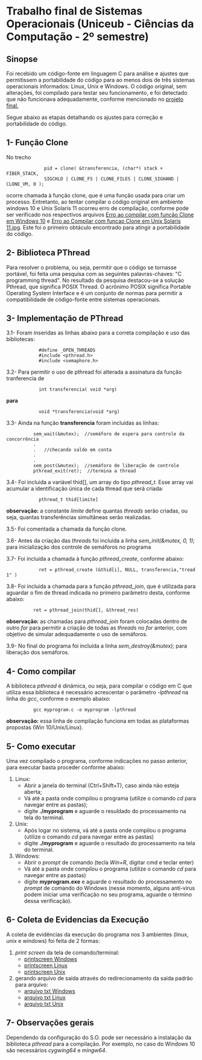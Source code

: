 # Trabalho final de Sistemas Operacionais (Uniceub - Ciências da Computação - 2º semestre)

## Sinopse
Foi recebido um código-fonte em linguagem C para análise e ajustes que permitissem a portabilidade do código para ao menos dois de três sistemas operacionais informados: Linux, Unix e Windows.
O código original, sem alterações, foi compilado para testar seu funcionamento, e foi detectado que não funcionava adequadamente, conforme mencionado no [projeto final.](SO-final-project-2019-02/blob/master/Arquivo%20Projeto%20Final%202019%2002.pdf)

Segue abaixo as etapas detalhando os ajustes para correção e portabilidade do código.

## 1- Função Clone 
No trecho 
                  
                  pid = clone( &transferencia, (char*) stack + FIBER_STACK,
                  SIGCHLD | CLONE_FS | CLONE_FILES | CLONE_SIGHAND | CLONE_VM, 0 );
                  
   ocorre chamada à função clone, que é uma função usada para criar um processo. Entretanto, ao tentar compilar o código original em ambiente windows 10 e Unix Solaris 11 ocorreu erro de compilação, conforme pode ser verificado nos respectivos arquivos [Erro ao compilar com função Clone em Windows 10](Erro%20ao%20Compilar%20com%20funcao%20Clone%20em%20Windows%2010.jpg) e [Erro ao Compilar com funcao Clone em Unix Solaris 11.jpg](https://raw.githubusercontent.com/isabellacalazans/SO-final-project-2019-02/master/Erro%20ao%20Compilar%20com%20funcao%20Clone%20em%20Unix%20Solaris%2011.jpg). Este foi o primeiro obtáculo encontrado para atingir a portabilidade do código.

## 2- Biblioteca PThread
Para resolver o problema, ou seja, permitir que o código se tornasse portável, foi feita uma pesquisa com as seguintes palavras-chaves: "C programming thread". No resultado da pesquisa destacou-se a solução Pthread, que significa POSIX Thread. O acrônimo POSIX significa Portable Operating System Interface e é um conjunto de normas para permitir a compatibilidade de código-fonte entre sistemas operacionais.

## 3- Implementação de PThread
  3.1- Foram inseridas as linhas abaixo para a correta compilação e uso das bibliotecas:
  
                #define _OPEN_THREADS
                #include <pthread.h>
                #include <semaphore.h> 
                
  3.2- Para permitir o uso de pthread foi alterada a assinatura da função tranferencia de
  
                int transferencia( void *arg)
                      
  **para**
                      
                void *transferencia(void *arg)  
                
  3.3- Ainda na função **transferencia** foram incluídas as linhas:
  
              sem_wait(&mutex);  //semáforo de espera para controle da concorrência
              .
              .   //checando saldo em conta
              .
              .
              sem_post(&mutex);  //semáforo de liberação de controle
              pthread_exit(ret);  //termina a thread 
  
  
  3.4- Foi incluida a variável thid[], um array do tipo  _pthread_t_. Esse array vai acumular a identificação única de cada thread que será criada:
  
                pthread_t thid[limite]
                
  **observação:** a constante _limite_ define quantas _threads_ serão criadas, ou seja, quantas transferências simultâneas serão realizadas.
  
  3.5- Foi comentada a chamada da função clone.
  
  3.6- Antes da criação das _threads_ foi incluída a linha _sem_init(&mutex, 0, 1);_ para inicialização dos controle de semáforos no programa
  
  3.7- Foi incluida a chamada à função _pthread_create_, conforme abaixo:
  
                ret = pthread_create (&thid[i], NULL, transferencia,"tread 1" )
               
  3.8- Foi incluida a chamada para a função _pthread_join_, que é utilizada para aguardar o fim de thread indicada no primeiro parâmetro desta, conforme abaixo:
  
              ret = pthread_join(thid[], &thread_res)
              
  **observação:** as chamadas para _pthread_join_ foram colocadas dentro de outro _for_ para permitir a criação de todas as _threads_ no _for_ anterior, com objetivo de simular adequadamente o uso de semáforos.
  
  3.9- No final do programa foi incluída a linha _sem_destroy(&mutex);_ para liberação dos semáforos.
  
  
## 4- Como compilar
A biblioteca _pthread_ é dinâmica, ou seja, para compilar o código em C que utiliza essa biblioteca é necessário acrescentar o parâmetro *-lpthread* na linha do *gcc*, conforme o exemplo abaixo:
 
              gcc myprogram.c -o myprogram -lpthread
       
**observação:** essa linha de compilação funciona em todas as plataformas propostas (Win 10/Unix/Linux).


## 5- Como executar
Uma vez compilado o programa, conforme indicações no passo anterior, para executar basta proceder conforme abaixo:
  1. Linux: 
      - Abrir a janela do terminal (Ctrl+Shift+T), caso ainda não esteja aberta;
      - Vá até a pasta onde compilou o programa (utilize o comando _cd_ para navegar entre as pastas);
      - digite **./myprogram** e aguarde o resuldado do processamento na tela do terminal.
  2. Unix:
      - Após logar no sistema, vá até a pasta onde compilou o programa (utilize o comando _cd_ para navegar entre as pastas)
      - digite **./myprogram** e aguarde o resultado do processamento na tela do terminal.
  3. Windows: 
     - Abrir o _prompt_ de comando (tecla _Win+R_, digitar cmd e teclar enter)
     - Vá até a pasta onde compilou o programa (utilize o comando _cd_ para navegar entre as pastas)
     - digite **myprogram.exe** e aguarde o resultado do processamento no _prompt_ de comando do Windows (nesse momento, alguns antí-virus podem iniciar uma verificação no seu programa, aguarde o término dessa verificação).

## 6- Coleta de Evidencias da Execução
A coleta de evidências da execução do programa nos 3 ambientes (linux, unix e windows) foi feita de 2 formas: 
1) _print screen_ da tela de comando/terminal:
   - [printscreen Windows](Cem%20transferencias%20simultaneas%20Windows%2010.jpg)
   - [printscreen Linux](Cem%20transferencias%20simultaneas%20Ubuntu.jpg)
   - [printscreen Unix](Cem%20transferencias%20simultaneas%20Unix%20Solaris%2011.jpg)
2) gerando arquivo de saída através do redirecionamento da saída padrão para arquivo:
   - [arquivo txt Windows](out_win.txt)
   - [arquivo txt Linux](out_linux.txt)
   - [arquivo txt Unix](out_solaris.txt)

## 7- Observações gerais
Dependendo da configuração do S.O. pode ser necessário a instalação da biblioteca _pthread_ para a compilação. 
Por exemplo, no caso do Windows 10 são necessários *cygwing64* e *mingw64*.

